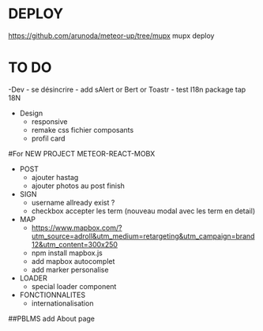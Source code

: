 # DEPLOY
https://github.com/arunoda/meteor-up/tree/mupx
mupx deploy


# TO DO
-Dev
    - se désincrire
    - add sAlert or Bert or Toastr
    - test I18n package tap 18N
- Design
    + responsive
    + remake css fichier composants
    + profil card


#For NEW PROJECT METEOR-REACT-MOBX
- POST
    + ajouter hastag
    + ajouter photos au post finish
- SIGN
    + username allready exist ?
    + checkbox accepter les term (nouveau modal avec les term en detail)
- MAP 
    - https://www.mapbox.com/?utm_source=adroll&utm_medium=retargeting&utm_campaign=brand12&utm_content=300x250
    - npm install mapbox.js
    - add mapbox autocomplet
    - add marker personalise
- LOADER
    + special loader component
- FONCTIONNALITES
    + internationalisation

##PBLMS
add About page


